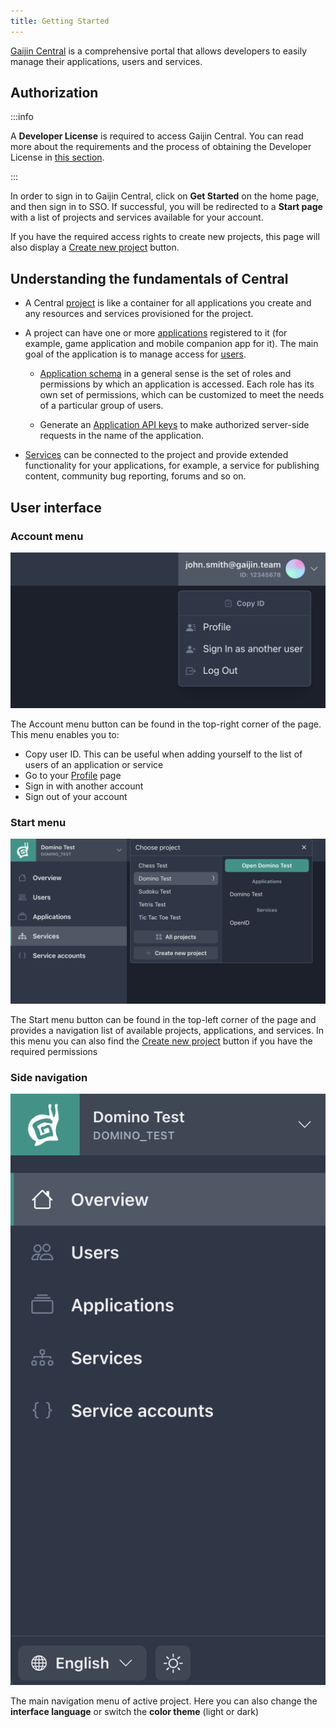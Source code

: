 ```yaml
---
title: Getting Started
---
```


[Gaijin Central](https://central-admin.gaijin.net/) is a comprehensive portal that allows developers to easily manage their applications, users and services.

## Authorization

:::info

A **Developer License** is required to access Gaijin Central. You can read more about the requirements and the process of obtaining the Developer License in [this section](/#getting-a-developer-license).

:::

In order to sign in to Gaijin Central, click on **Get Started** on the home page, and then sign in to SSO. If successful, you will be redirected to a **Start page** with a list of projects and services available for your account.

If you have the required access rights to create new projects, this page will also display a [Create new project](project.md#creating-a-new-project) button.

## Understanding the fundamentals of Central

- A Central [project](project.md) is like a container for all applications you create and any resources and services provisioned for the project.

- A project can have one or more [applications](applications.md) registered to it (for example, game application and mobile companion app for it). The main goal of the application is to manage access for [users](application-users.md).

  - [Application schema](application-schema.md) in a general sense is the set of roles and permissions by which an application is accessed. Each role has its own set of permissions, which can be customized to meet the needs of a particular group of users.

  - Generate an [Application API keys](application-api-keys.md) to make authorized server-side requests in the name of the application.

- [Services](services.md) can be connected to the project and provide extended functionality for your applications, for example, a service for publishing content, community bug reporting, forums and so on.

## User interface

### Account menu

![Account menu](./assets/account-menu.png)

The Account menu button can be found in the top-right corner of the page. This menu enables you to:

- Copy user ID. This can be useful when adding yourself to the list of users of an application or service
- Go to your [Profile](user-profile.md) page
- Sign in with another account
- Sign out of your account

### Start menu

![Start menu](./assets/start-menu.png)

The Start menu button can be found in the top-left corner of the page and provides a navigation list of available projects, applications, and services. In this menu you can also find the [Create new project](project.md#creating-a-new-project) button if you have the required permissions

### Side navigation

![Side navigation](./assets/sidebar.png)

The main navigation menu of active project. Here you can also change the **interface language** or switch the **color theme** (light or dark)
